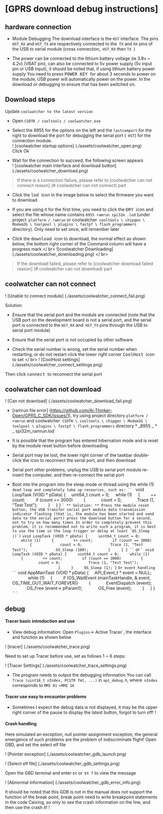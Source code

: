[GPRS ​​download debug instructions]
======


## hardware connection

* Module Debugging The download interface is the `HST` interface. The pins` HST_RX` and `HST_TX` are respectively connected to the` TX` and `RX` pins of the USB to serial module (cross connection,` HST_RX` then `TX `)

* The power can be connected to the lithium battery voltage (ie 3.8v ~ 4.2v) (VBAT pin), can also be connected to 5v power supply (5v input pin or USB input), it should be noted that, if using lithium battery power supply You need to press <kbd> POWER KEY </kbd> for about 3 seconds to power on the module, USB power will automatically power on the power. In the download or debugging to ensure that has been switched on.

## Download steps
Update `coolwatcher to the latest version`
* Open `CSDTK / cooltools / coolwatcher.exe`

* Select the 8955 for the options on the left and the `lastcomport` for the right to download the port for debugging the serial port (` HST`) for the connection module. </br>
! [coolwatcher startup options] (./assets/coolwatcher_open.png) </br>
Click Ok

* Wait for the connection to succeed, the following screen appears </br>
! [coolwatcher main interface and download button] (./assets/coolwatcher_download.png) </br>
> If there is a connection failure, please refer to [coolwatcher can not connect reason] (# coolwatcher can not connect) part

* Click the <kbd> lod </kbd> icon in the image below to select the firmware you want to download

* If you are using it for the first time, you need to click the <kbd> DRY </kbd> icon and select the file whose name contains `8955 ramrun spi32m .lod` (under project` platform / ramrun` or coolwatcher` cooltools \ chipgen \ Modem2G \ toolpool \ plugins \ fastpf \ flash_programmers` directory).
Only need to set once, will remember later

* Click the <kbd> download </kbd> icon to download, the normal effect as shown below, the bottom right corner of the Command column will have a progress mark </ br>
![coolwatcher Downloading] (./assets/coolwatcher_downloading.png) </ br>
> If the download failed, please refer to [coolwatcher download failed reason] (# coolwatcher can not download) part


## coolwatcher can not connect

! [Unable to connect module] (./assets/coolwatcher_connect_fail.png)

Solution:

* Ensure that the serial port and the module are connected (note that the USB port on the development board is not a serial port, and the serial port is connected to the `HST_RX` and` HST_TX` pins through the USB to serial port module)

* Ensure that the serial port is not occupied by other software

* Check the serial number is wrong, set the serial number when restarting, or do not restart click the lower right corner <kbd> CoolHost </kbd> icon to set </ br>
! [CoolHost settings] (./assets/coolwatcher_connect_settings.png)

Then click <kbd> connect </kbd> to reconnect the serial port

## coolwatcher can not download

! [Can not download] (./assets/coolwatcher_download_fail.png)

* [ramrun file error] (https://github.com/Ai-Thinker-Open/GPRS_C_SDK/issues/1), try using project directory `platform / ramrun` and coolwatcher` CSDTK \ cooltools \ chipgen \ Modem2G \ toolpool \ plugins \ fastpf \ flash_programmers` directory * _8955 _ * _ spi32m_ramrun.lod`

* It is possible that the program has entered hibernation mode and is reset by the module reset button before downloading

* Serial port may be lost, the lower right corner of the taskbar double-click the <Cool> <Cool> </kbd> icon to reconnect the serial port, and then download

* Serial port other problems, unplug the USB to serial port module re-insert the computer, and then re-connect the serial port

* Boot into the program into the sleep mode or thread using the while (1) `dead loop and completely take up resources, such as:
`` `
void LoopTask (VOID * pData)
{
    uint64_t count = 0;
    while (1)
    {
        ++ count;
        if (count == 3000)
        {
            count = 0;
            Trace (1, "Test Test");
        }
    }
}
`` `
** Solution: ** Press the module reset button, the USB transfer serial port module data transmission indicator flashing (that is, the module has been started and send data to the serial port) press the download button for a second, not to try on how many times
In order to completely prevent this problem, it is recommended not to write such a program, it is best to use the time in the loop trigger or delay at least `OS_Sleep ()`)
`` `
void LoopTask (VOID * pData)
{
    uint64_t count = 0;
    while (1)
    {
        ++ count;
        if (count == 3000)
        {
            count = 0;
            Trace (1, "Test Test");
            OS_Sleep (100);
        }
    }
}
`` `
or
`` `
void LoopTask (VOID * pData)
{
    uint64_t count = 0;
    while (1)
    {
        ++ count;
        if (count == 3000)
        {
            count = 0;
            Trace (1, "Test Test");
            
        }
    }
    OS_Sleep (1);
}
`` `
Or event handling
`` `
void AppMainTask (VOID * pData)
{
    API_Event_t * event = NULL;
        
    while (1)
    {
        if (OS_WaitEvent (mainTaskHandle, & event, OS_TIME_OUT_WAIT_FOREVER))
        {
            EventDispatch (event);
            OS_Free (event-> pParam1);
            OS_Free (event);
        }
    }
}
`` `


## debug

#### Tracer basic introduction and use



* View debug information: Open `Plugins`-> Active Tracer`, the interface and function as shown below

! [tracer] (./assets/coolwatcher_trace.png)

Need to set up Tracer before use, set as follows 1 ~ 6 steps:

! [Tracer Settings] (./assets/coolwatcher_trace_settings.png)

* The program needs to output the debugging information You can call `Trace (uint16_t nIndex, PCSTR fmt, ...)` in `api_debug.h`, where` nIndex` corresponds to `MMI 01` ~` MMI 16 `

#### Tracer use easy to encounter problems

* Sometimes I expect the debug data is not displayed, it may be the upper right corner of the pause to display the latest button, forgot to turn off! !


#### Crash handling

Here simulated an exception, null pointer assignment exception, the general emergence of such problems are the problem of indiscriminate flight!
Open GBD, and set the select elf file

! [Pointer exception] (./assets/coolwatcher_gdb_launch.png)

! [Select elf file] (./assets/coolwatcher_gdb_settings.png)

Open the GBD terminal and enter `bt` or` bt f` to view the message

! [Abnormal information] (./assets/coolwatcher_gdb_error_info.png)

It should be noted that this GDB is not in the manual does not support the function of the break point, break point need to write breakpoint statements in the code Caixing, so only to see the crash information on the line, and then use the crash it! !
